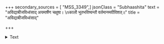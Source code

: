 +++
secondary_sources = [ "MSS_3349",]
jsonClass = "Subhaashita"
text = "अविद्याबीजविध्वंसाद् अयमार्षेण चक्षुषा।  \nकालौ भूतभविष्यन्तौ वर्तमानमवीविशत्॥"
title = "अविद्याबीजविध्वंसाद्"

+++

<details><summary>Text</summary>

अविद्याबीजविध्वंसाद् अयमार्षेण चक्षुषा।  
कालौ भूतभविष्यन्तौ वर्तमानमवीविशत्॥
</details>
